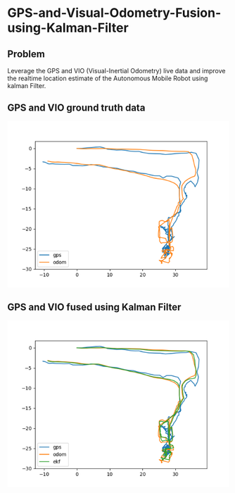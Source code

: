 # GPS-and-Visual-Odometry-Fusion-using-Kalman-Filter

## Problem

Leverage the GPS and VIO (Visual-Inertial Odometry) live data and improve the realtime location estimate of the Autonomous Mobile Robot using kalman Filter.

## GPS and VIO ground truth data
![gps odom data](https://raw.githubusercontent.com/Smshah30/Smshah30/main/images/gps_vio1.png)

## GPS and VIO fused using Kalman Filter
![ekf merge](https://raw.githubusercontent.com/Smshah30/Smshah30/main/images/gps_vio2.png)
